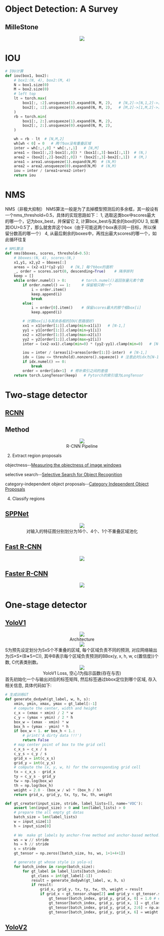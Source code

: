 # Object Detection: A Survey
## MilleStone
<div align=center>
<img src="images/milestones.jpg"/>
</div>

# IOU

```python
# IOU计算
def iou(box1, box2):
    # box1:(N, 4), box2:(M, 4)
    N = box1.size(0)
    M = box2.size(0)
    # left top
    lt = torch.max(
        box1[:, :2].unsqueeze(1).expand(N, M, 2),   # [N,2]->[N,1,2]->[N,M,2]
        box2[:, :2].unsqueeze(0).expand(N, M, 2),   # [M,2]->[1,M,2]->[N,M,2]
    )
    rb = torch.min(
        box1[:, 2:].unsqueeze(1).expand(N, M, 2),
        box2[:, 2:].unsqueeze(0).expand(N, M, 2),
    )

    wh = rb - lt  # [N,M,2]
    wh[wh < 0] = 0   # 两个box没有重叠区域
    inter = wh[:,:,0] * wh[:,:,1]   # [N,M]
    area1 = (box1[:,2]-box1[:,0]) * (box1[:,3]-box1[:,1])  # (N,)
    area2 = (box2[:,2]-box2[:,0]) * (box2[:,3]-box2[:,1])  # (M,)
    area1 = area1.unsqueeze(1).expand(N,M)  # (N,M)
    area2 = area2.unsqueeze(0).expand(N,M)  # (N,M)
    iou = inter / (area1+area2-inter)
    return iou
```

# NMS
NMS（非极大抑制）
NMS算法一般是为了去掉模型预测后的多余框，其一般设有一个nms_threshold=0.5，具体的实现思路如下：
1, 选取这类box中scores最大的哪一个，记为box_best，并保留它
2, 计算box_best与其余的box的IOU
3, 如果其IOU>0.5了，那么就舍弃这个box（由于可能这两个box表示同一目标，所以保留分数高的哪一个）
4, 从最后剩余的boxes中，再找出最大scores的哪一个，如此循环往复

```python
# NMS算法
def nms(bboxes, scores, threshold=0.5):
    # bboxes:(N, 4), scores:(N,)
    x1,y1, x2,y2 = bboxes[:]
    areas = (x2-x1)*(y2-y1)   # [N,] 每个bbox的面积
    _, order = scores.sort(0, descending=True)    # 降序排列
    keep = []
    while order.numel() > 0:       # torch.numel()返回张量元素个数
        if order.numel() == 1:     # 保留框只剩一个
            i = order.item()
            keep.append(i)
            break
        else:
            i = order[0].item()    # 保留scores最大的那个框box[i]
            keep.append(i)

        # 计算box[i]与其余各框的IOU(思路很好)
        xx1 = x1[order[1:]].clamp(min=x1[i])   # [N-1,]
        yy1 = y1[order[1:]].clamp(min=y1[i])
        xx2 = x2[order[1:]].clamp(max=x2[i])
        yy2 = y2[order[1:]].clamp(max=y2[i])
        inter = (xx2-xx1).clamp(min=0) * (yy2-yy1).clamp(min=0)   # [N-1,]

        iou = inter / (areas[i]+areas[order[1:]]-inter)  # [N-1,]
        idx = (iou <= threshold).nonzero().squeeze() # 注意此时idx为[N-1,] 而order为[N,]
        if idx.numel() == 0:
            break
        order = order[idx+1]  # 修补索引之间的差值
    return torch.LongTensor(keep)   # Pytorch的索引值为LongTensor
```

# Two-stage detector

## [RCNN](https://arxiv.org/pdf/1311.2524.pdf)

## Method

<div align=center>
<img src="images/rcnn.jpg"/>
<center>R-CNN Pipeline</center>
</div>


2. Extract region proposals

objectness--[Measuring the objectness of image windows](http://calvin-vision.net/wp-content/uploads/Publications/alexe12pami.pdf)

selective search--[Selective Search for Object Recognition](http://www.huppelen.nl/publications/selectiveSearchDraft.pdf)

category-independent object proposals--[Category Independent Object Proposals](http://dhoiem.cs.illinois.edu/publications/pami2013_proposals_endres.pdf)

4. Classify regions



## [SPPNet](https://arxiv.org/pdf/1406.4729.pdf)
<div align=center>
<img src="images/sppnet.jpg"/>
<center>对输入的特征图分别划分为16个、4个、1个不重叠区域池化</center>
</div>

## [Fast R-CNN](https://arxiv.org/pdf/1504.08083.pdf)
<div align=center>
<img src="images/fast-rcnn.jpg"/>
<center></center>
</div>

## [Faster R-CNN](https://arxiv.org/pdf/1506.01497.pdf)

<div align=center>
<img src="images/fast-rcnn.jpg"/>
<center></center>
</div>


# One-stage detector

## [YoloV1](https://arxiv.org/pdf/1506.02640.pdf)

<div align=center>
<img src="images/yolov1.jpg"/>
<center>Architecture</center>
</div>

<div align=center>
<img src="images/yolov1det.jpg"/>
</div>
S为预先设定划分为SxS个不重叠的区域, 每个区域负责不同的预测, 对应网络输出为(S×S×(B∗5+C)), 其中B表示每个区域负责预测的BBox(y, x, h, w, c(置信度))个数, C代表类别数。

<div align=center>
<img src="images/yolov1loss.jpg"/>
<center>YoloV1 Loss, 空心1为指示函数(存在与否)</center>
</div>
首先初始化一个与输出对应的标签矩阵, 然后标签通过bbox定位到哪个区域, 存入相关信息, 具体代码如下: 

```python
# 生成训练GT
def generate_dxdywh(gt_label, w, h, s):
    xmin, ymin, xmax, ymax = gt_label[:-1]
    # compute the center, width and height
    c_x = (xmax + xmin) / 2 * w
    c_y = (ymax + ymin) / 2 * h
    box_w = (xmax - xmin) * w
    box_h = (ymax - ymin) * h
    if box_w < 1. or box_h < 1.:
        # print('A dirty data !!!')
        return False    
    # map center point of box to the grid cell
    c_x_s = c_x / s
    c_y_s = c_y / s
    grid_x = int(c_x_s)
    grid_y = int(c_y_s)
    # compute the (x, y, w, h) for the corresponding grid cell
    tx = c_x_s - grid_x
    ty = c_y_s - grid_y
    tw = np.log(box_w)
    th = np.log(box_h)
    weight = 2.0 - (box_w / w) * (box_h / h)
    return grid_x, grid_y, tx, ty, tw, th, weight

def gt_creator(input_size, stride, label_lists=[], name='VOC'):
    assert len(input_size) > 0 and len(label_lists) > 0
    # prepare the all empty gt datas
    batch_size = len(label_lists)
    w = input_size[1]
    h = input_size[0]
    
    # We  make gt labels by anchor-free method and anchor-based method.
    ws = w // stride
    hs = h // stride
    s = stride
    gt_tensor = np.zeros([batch_size, hs, ws, 1+1+4+1])

    # generate gt whose style is yolo-v1
    for batch_index in range(batch_size):
        for gt_label in label_lists[batch_index]:
            gt_class = int(gt_label[-1])
            result = generate_dxdywh(gt_label, w, h, s)
            if result:
                grid_x, grid_y, tx, ty, tw, th, weight = result
                if grid_x < gt_tensor.shape[2] and grid_y < gt_tensor.shape[1]:
                    gt_tensor[batch_index, grid_y, grid_x, 0] = 1.0 # exist or not
                    gt_tensor[batch_index, grid_y, grid_x, 1] = gt_class
                    gt_tensor[batch_index, grid_y, grid_x, 2:6] = np.array([tx, ty, tw, th])
                    gt_tensor[batch_index, grid_y, grid_x, 6] = weight
```

## [YoloV2](https://arxiv.org/pdf/1612.08242.pdf)